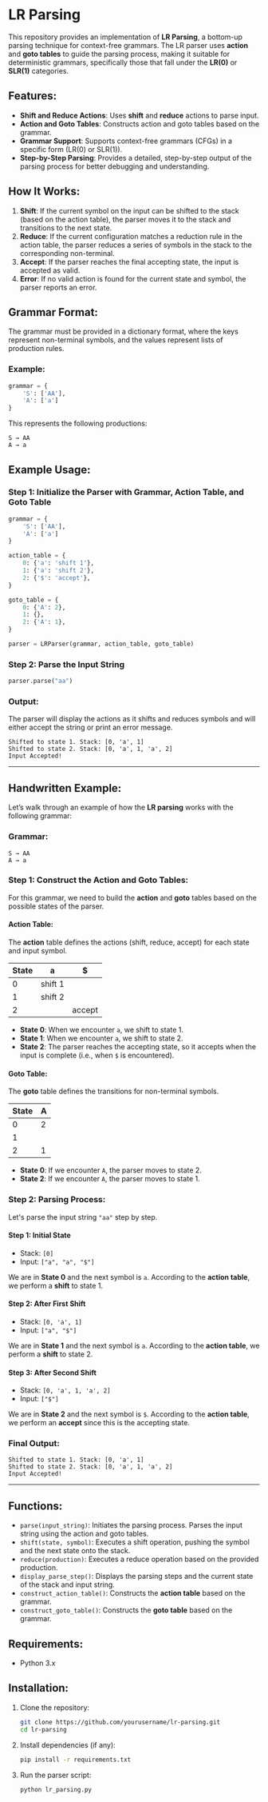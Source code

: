 # LR Parsing
This repository provides an implementation of **LR Parsing**, a bottom-up parsing technique for context-free grammars. The LR parser uses **action** and **goto tables** to guide the parsing process, making it suitable for deterministic grammars, specifically those that fall under the **LR(0)** or **SLR(1)** categories.
## Features:
- **Shift and Reduce Actions**: Uses **shift** and **reduce** actions to parse input.
- **Action and Goto Tables**: Constructs action and goto tables based on the grammar.
- **Grammar Support**: Supports context-free grammars (CFGs) in a specific form (LR(0) or SLR(1)).
- **Step-by-Step Parsing**: Provides a detailed, step-by-step output of the parsing process for better debugging and understanding.
## How It Works:
1. **Shift**: If the current symbol on the input can be shifted to the stack (based on the action table), the parser moves it to the stack and transitions to the next state.
2. **Reduce**: If the current configuration matches a reduction rule in the action table, the parser reduces a series of symbols in the stack to the corresponding non-terminal.
3. **Accept**: If the parser reaches the final accepting state, the input is accepted as valid.
4. **Error**: If no valid action is found for the current state and symbol, the parser reports an error.

## Grammar Format:
The grammar must be provided in a dictionary format, where the keys represent non-terminal symbols, and the values represent lists of production rules.

### Example:
```python
grammar = {
    'S': ['AA'],
    'A': ['a']
}
```
This represents the following productions:
```
S → AA
A → a
```

## Example Usage:

### Step 1: Initialize the Parser with Grammar, Action Table, and Goto Table
```python
grammar = {
    'S': ['AA'],
    'A': ['a']
}

action_table = {
    0: {'a': 'shift 1'},
    1: {'a': 'shift 2'},
    2: {'$': 'accept'},
}

goto_table = {
    0: {'A': 2},
    1: {},
    2: {'A': 1},
}

parser = LRParser(grammar, action_table, goto_table)
```

### Step 2: Parse the Input String
```python
parser.parse("aa")
```

### Output:
The parser will display the actions as it shifts and reduces symbols and will either accept the string or print an error message.

```plaintext
Shifted to state 1. Stack: [0, 'a', 1]
Shifted to state 2. Stack: [0, 'a', 1, 'a', 2]
Input Accepted!
```

---

## Handwritten Example:

Let’s walk through an example of how the **LR parsing** works with the following grammar:

### Grammar:
```
S → AA
A → a
```

### Step 1: Construct the **Action** and **Goto** Tables:
For this grammar, we need to build the **action** and **goto** tables based on the possible states of the parser.

#### Action Table:
The **action** table defines the actions (shift, reduce, accept) for each state and input symbol.

| State | a      | $    |
|-------|--------|------|
| 0     | shift 1|      |
| 1     | shift 2|      |
| 2     |        | accept|

- **State 0**: When we encounter `a`, we shift to state 1.
- **State 1**: When we encounter `a`, we shift to state 2.
- **State 2**: The parser reaches the accepting state, so it accepts when the input is complete (i.e., when `$` is encountered).

#### Goto Table:
The **goto** table defines the transitions for non-terminal symbols.

| State | A    |
|-------|------|
| 0     | 2    |
| 1     |      |
| 2     | 1    |

- **State 0**: If we encounter `A`, the parser moves to state 2.
- **State 2**: If we encounter `A`, the parser moves to state 1.

### Step 2: Parsing Process:
Let's parse the input string `"aa"` step by step.

#### Step 1: Initial State
- Stack: `[0]`
- Input: `["a", "a", "$"]`

We are in **State 0** and the next symbol is `a`. According to the **action table**, we perform a **shift** to state 1.

#### Step 2: After First Shift
- Stack: `[0, 'a', 1]`
- Input: `["a", "$"]`

We are in **State 1** and the next symbol is `a`. According to the **action table**, we perform a **shift** to state 2.

#### Step 3: After Second Shift
- Stack: `[0, 'a', 1, 'a', 2]`
- Input: `["$"]`

We are in **State 2** and the next symbol is `$`. According to the **action table**, we perform an **accept** since this is the accepting state.

### Final Output:
```plaintext
Shifted to state 1. Stack: [0, 'a', 1]
Shifted to state 2. Stack: [0, 'a', 1, 'a', 2]
Input Accepted!
```

---

## Functions:

- `parse(input_string)`: Initiates the parsing process. Parses the input string using the action and goto tables.
- `shift(state, symbol)`: Executes a shift operation, pushing the symbol and the next state onto the stack.
- `reduce(production)`: Executes a reduce operation based on the provided production.
- `display_parse_step()`: Displays the parsing steps and the current state of the stack and input string.
- `construct_action_table()`: Constructs the **action table** based on the grammar.
- `construct_goto_table()`: Constructs the **goto table** based on the grammar.

## Requirements:
- Python 3.x

## Installation:

1. Clone the repository:
   ```bash
   git clone https://github.com/yourusername/lr-parsing.git
   cd lr-parsing
   ```

2. Install dependencies (if any):
   ```bash
   pip install -r requirements.txt
   ```

3. Run the parser script:
   ```bash
   python lr_parsing.py
   ```
